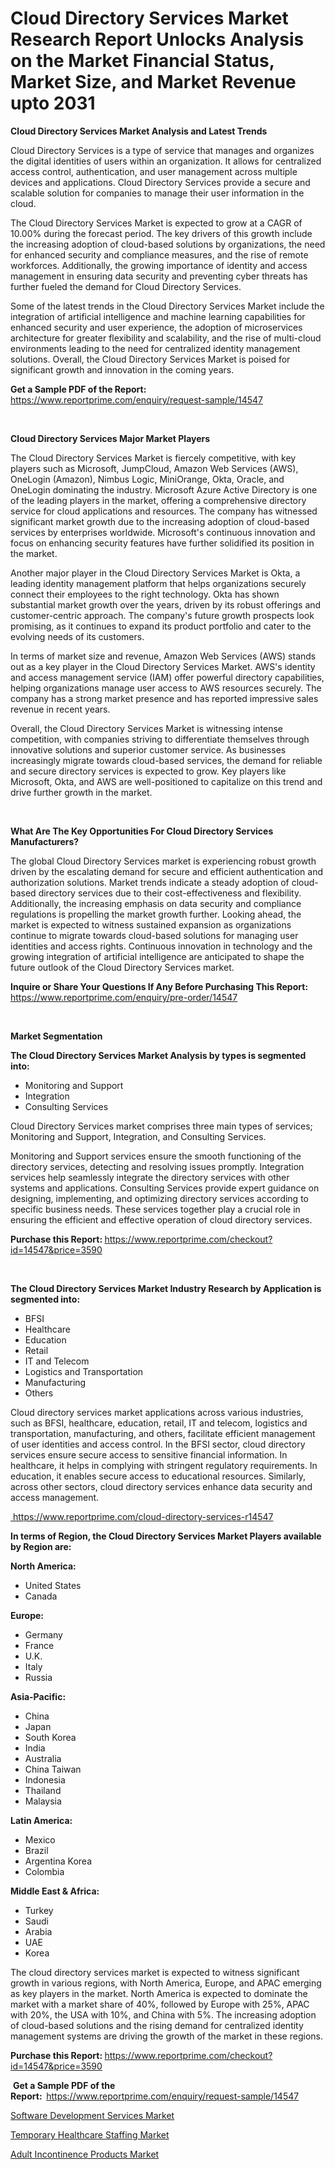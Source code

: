 <p><h1>Cloud Directory Services Market Research Report Unlocks Analysis on the Market Financial Status, Market Size, and Market Revenue upto 2031</h1></p><p><strong>Cloud Directory Services Market Analysis and Latest Trends</strong></p>
<p><p>Cloud Directory Services is a type of service that manages and organizes the digital identities of users within an organization. It allows for centralized access control, authentication, and user management across multiple devices and applications. Cloud Directory Services provide a secure and scalable solution for companies to manage their user information in the cloud.</p><p>The Cloud Directory Services Market is expected to grow at a CAGR of 10.00% during the forecast period. The key drivers of this growth include the increasing adoption of cloud-based solutions by organizations, the need for enhanced security and compliance measures, and the rise of remote workforces. Additionally, the growing importance of identity and access management in ensuring data security and preventing cyber threats has further fueled the demand for Cloud Directory Services.</p><p>Some of the latest trends in the Cloud Directory Services Market include the integration of artificial intelligence and machine learning capabilities for enhanced security and user experience, the adoption of microservices architecture for greater flexibility and scalability, and the rise of multi-cloud environments leading to the need for centralized identity management solutions. Overall, the Cloud Directory Services Market is poised for significant growth and innovation in the coming years.</p></p>
<p><strong>Get a Sample PDF of the Report:&nbsp;</strong> <a href="https://www.reportprime.com/enquiry/request-sample/14547">https://www.reportprime.com/enquiry/request-sample/14547</a></p>
<p>&nbsp;</p>
<p><strong>Cloud Directory Services Major Market Players</strong></p>
<p><p>The Cloud Directory Services Market is fiercely competitive, with key players such as Microsoft, JumpCloud, Amazon Web Services (AWS), OneLogin (Amazon), Nimbus Logic, MiniOrange, Okta, Oracle, and OneLogin dominating the industry. Microsoft Azure Active Directory is one of the leading players in the market, offering a comprehensive directory service for cloud applications and resources. The company has witnessed significant market growth due to the increasing adoption of cloud-based services by enterprises worldwide. Microsoft's continuous innovation and focus on enhancing security features have further solidified its position in the market.</p><p>Another major player in the Cloud Directory Services Market is Okta, a leading identity management platform that helps organizations securely connect their employees to the right technology. Okta has shown substantial market growth over the years, driven by its robust offerings and customer-centric approach. The company's future growth prospects look promising, as it continues to expand its product portfolio and cater to the evolving needs of its customers.</p><p>In terms of market size and revenue, Amazon Web Services (AWS) stands out as a key player in the Cloud Directory Services Market. AWS's identity and access management service (IAM) offer powerful directory capabilities, helping organizations manage user access to AWS resources securely. The company has a strong market presence and has reported impressive sales revenue in recent years.</p><p>Overall, the Cloud Directory Services Market is witnessing intense competition, with companies striving to differentiate themselves through innovative solutions and superior customer service. As businesses increasingly migrate towards cloud-based services, the demand for reliable and secure directory services is expected to grow. Key players like Microsoft, Okta, and AWS are well-positioned to capitalize on this trend and drive further growth in the market.</p></p>
<p>&nbsp;</p>
<p><strong>What Are The Key Opportunities For Cloud Directory Services Manufacturers?</strong></p>
<p><p>The global Cloud Directory Services market is experiencing robust growth driven by the escalating demand for secure and efficient authentication and authorization solutions. Market trends indicate a steady adoption of cloud-based directory services due to their cost-effectiveness and flexibility. Additionally, the increasing emphasis on data security and compliance regulations is propelling the market growth further. Looking ahead, the market is expected to witness sustained expansion as organizations continue to migrate towards cloud-based solutions for managing user identities and access rights. Continuous innovation in technology and the growing integration of artificial intelligence are anticipated to shape the future outlook of the Cloud Directory Services market.</p></p>
<p><strong>Inquire or Share Your Questions If Any Before Purchasing This Report:</strong> <a href="https://www.reportprime.com/enquiry/pre-order/14547">https://www.reportprime.com/enquiry/pre-order/14547</a></p>
<p>&nbsp;</p>
<p><strong>Market Segmentation</strong></p>
<p><strong>The Cloud Directory Services Market Analysis by types is segmented into:</strong></p>
<p><ul><li>Monitoring and Support</li><li>Integration</li><li>Consulting Services</li></ul></p>
<p><p>Cloud Directory Services market comprises three main types of services; Monitoring and Support, Integration, and Consulting Services. </p><p>Monitoring and Support services ensure the smooth functioning of the directory services, detecting and resolving issues promptly. Integration services help seamlessly integrate the directory services with other systems and applications. Consulting Services provide expert guidance on designing, implementing, and optimizing directory services according to specific business needs. These services together play a crucial role in ensuring the efficient and effective operation of cloud directory services.</p></p>
<p><strong>Purchase this Report:&nbsp;</strong><a href="https://www.reportprime.com/checkout?id=14547&price=3590">https://www.reportprime.com/checkout?id=14547&price=3590</a></p>
<p>&nbsp;</p>
<p><strong>The Cloud Directory Services Market Industry Research by Application is segmented into:</strong></p>
<p><ul><li>BFSI</li><li>Healthcare</li><li>Education</li><li>Retail</li><li>IT and Telecom</li><li>Logistics and Transportation</li><li>Manufacturing</li><li>Others</li></ul></p>
<p><p>Cloud directory services market applications across various industries, such as BFSI, healthcare, education, retail, IT and telecom, logistics and transportation, manufacturing, and others, facilitate efficient management of user identities and access control. In the BFSI sector, cloud directory services ensure secure access to sensitive financial information. In healthcare, it helps in complying with stringent regulatory requirements. In education, it enables secure access to educational resources. Similarly, across other sectors, cloud directory services enhance data security and access management.</p></p>
<p><a href="https://www.reportprime.com/cloud-directory-services-r14547">&nbsp;https://www.reportprime.com/cloud-directory-services-r14547</a></p>
<p><strong>In terms of Region, the Cloud Directory Services Market Players available by Region are:</strong></p>
<p>
    <p> <strong> North America: </strong>
        <ul>
            <li>United States</li>
            <li>Canada</li>
        </ul>
        </p> 
    <p> <strong> Europe: </strong>
        <ul>
            <li>Germany</li>
            <li>France</li>
            <li>U.K.</li>
            <li>Italy</li>
            <li>Russia</li>
        </ul>
        </p> 
    <p> <strong> Asia-Pacific: </strong>
        <ul>
            <li>China</li>
            <li>Japan</li>
            <li>South Korea</li>
            <li>India</li>
            <li>Australia</li>
            <li>China Taiwan</li>
            <li>Indonesia</li>
            <li>Thailand</li>
            <li>Malaysia</li>
        </ul>
        </p> 
    <p> <strong> Latin America: </strong>
        <ul>
            <li>Mexico</li>
            <li>Brazil</li>
            <li>Argentina Korea</li>
            <li>Colombia</li>
        </ul>
        </p> 
    <p> <strong> Middle East & Africa: </strong>
        <ul>
            <li>Turkey</li>
            <li>Saudi</li>
            <li>Arabia</li>
            <li>UAE</li>
            <li>Korea</li>
        </ul>
    </p>
    </p>
<p><p>The cloud directory services market is expected to witness significant growth in various regions, with North America, Europe, and APAC emerging as key players in the market. North America is expected to dominate the market with a market share of 40%, followed by Europe with 25%, APAC with 20%, the USA with 10%, and China with 5%. The increasing adoption of cloud-based solutions and the rising demand for centralized identity management systems are driving the growth of the market in these regions.</p></p>
<p><strong>Purchase this Report: </strong><a href="https://www.reportprime.com/checkout?id=14547&price=3590">https://www.reportprime.com/checkout?id=14547&price=3590</a></p>
<p>&nbsp;<strong>Get a Sample PDF of the Report:&nbsp;&nbsp;</strong><a href="https://www.reportprime.com/enquiry/request-sample/14547">https://www.reportprime.com/enquiry/request-sample/14547</a></p>
<p><strong></strong></p>
<p><p><a href="https://github.com/sardarp081/Market-Research-Report-List-1/blob/main/software-development-services-market.md">Software Development Services Market</a></p><p><a href="https://github.com/pennyaldbrittonh658/Market-Research-Report-List-1/blob/main/temporary-healthcare-staffing-market.md">Temporary Healthcare Staffing Market</a></p><p><a href="https://github.com/gcimaudf65/Market-Research-Report-List-1/blob/main/adult-incontinence-products-market.md">Adult Incontinence Products Market</a></p></p>